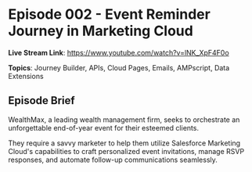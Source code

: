 # Episode 002 - Event Reminder Journey in Marketing Cloud

**Live Stream Link**: https://www.youtube.com/watch?v=lNK_XpF4F0o

**Topics**: Journey Builder, APIs, Cloud Pages, Emails, AMPscript, Data Extensions

## Episode Brief
WealthMax, a leading wealth management firm, seeks to orchestrate an unforgettable end-of-year event for their esteemed clients.

They require a savvy marketer to help them utilize Salesforce Marketing Cloud's capabilities to craft personalized event invitations, manage RSVP responses, and automate follow-up communications seamlessly.
